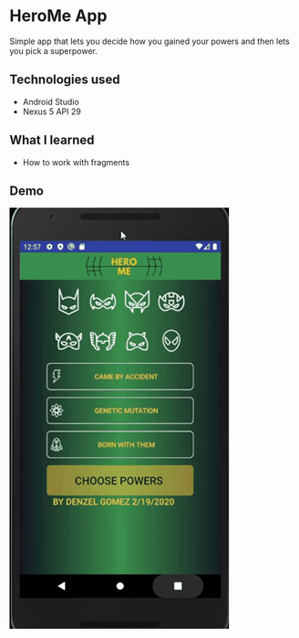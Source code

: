 # HeroMe App

Simple app that lets you decide how you gained your powers and then lets you pick a superpower.

## Technologies used

 - Android Studio
 - Nexus 5 API 29

## What I learned

 - How to work with fragments

## Demo

![Demo](Demo/HeroMeGif.gif)
